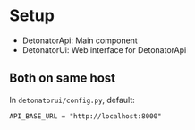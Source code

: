 # Setup

* DetonatorApi: Main component
* DetonatorUi: Web interface for DetonatorApi


## Both on same host

In `detonatorui/config.py`, default:

```
API_BASE_URL = "http://localhost:8000"
```


